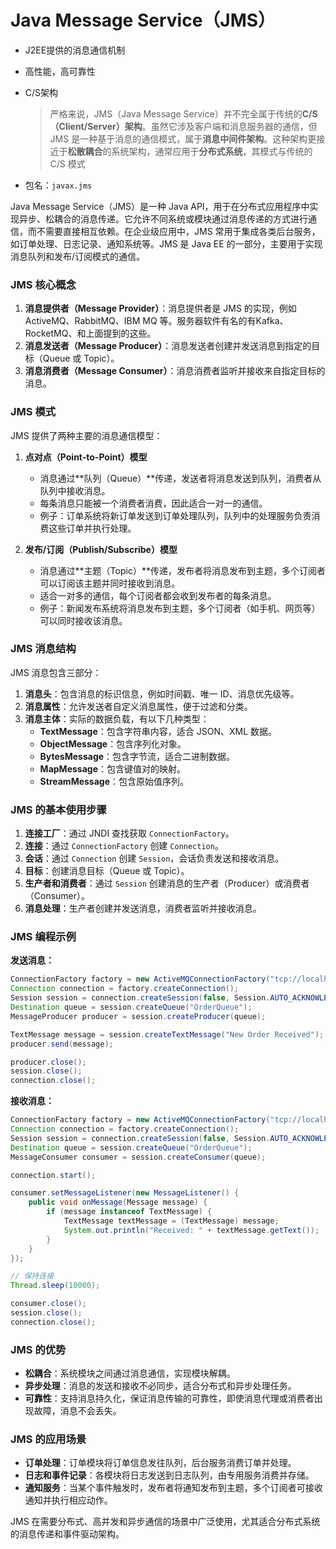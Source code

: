# Java Message Service（JMS）

- J2EE提供的消息通信机制

- 高性能，高可靠性

- C/S架构

  >  严格来说，JMS（Java Message Service）并不完全属于传统的**C/S（Client/Server）架构**。虽然它涉及客户端和消息服务器的通信，但 JMS 是一种基于消息的通信模式，属于**消息中间件架构**。这种架构更接近于**松散耦合**的系统架构，通常应用于**分布式系统**，其模式与传统的 C/S 模式

- 包名：`javax.jms`

Java Message Service（JMS）是一种 Java API，用于在分布式应用程序中实现异步、松耦合的消息传递。它允许不同系统或模块通过消息传递的方式进行通信，而不需要直接相互依赖。在企业级应用中，JMS 常用于集成各类后台服务，如订单处理、日志记录、通知系统等。JMS 是 Java EE 的一部分，主要用于实现消息队列和发布/订阅模式的通信。

### JMS 核心概念
1. **消息提供者（Message Provider）**：消息提供者是 JMS 的实现，例如 ActiveMQ、RabbitMQ、IBM MQ 等。服务器软件有名的有Kafka、RocketMQ、和上面提到的这些。
2. **消息发送者（Message Producer）**：消息发送者创建并发送消息到指定的目标（Queue 或 Topic）。
3. **消息消费者（Message Consumer）**：消息消费者监听并接收来自指定目标的消息。

### JMS 模式
JMS 提供了两种主要的消息通信模型：

1. **点对点（Point-to-Point）模型**
   - 消息通过**队列（Queue）**传递，发送者将消息发送到队列，消费者从队列中接收消息。
   - 每条消息只能被一个消费者消费，因此适合一对一的通信。
   - 例子：订单系统将新订单发送到订单处理队列，队列中的处理服务负责消费这些订单并执行处理。

2. **发布/订阅（Publish/Subscribe）模型**
   - 消息通过**主题（Topic）**传递，发布者将消息发布到主题，多个订阅者可以订阅该主题并同时接收到消息。
   - 适合一对多的通信，每个订阅者都会收到发布者的每条消息。
   - 例子：新闻发布系统将消息发布到主题，多个订阅者（如手机、网页等）可以同时接收该消息。

### JMS 消息结构
JMS 消息包含三部分：
1. **消息头**：包含消息的标识信息，例如时间戳、唯一 ID、消息优先级等。
2. **消息属性**：允许发送者自定义消息属性，便于过滤和分类。
3. **消息主体**：实际的数据负载，有以下几种类型：
   - **TextMessage**：包含字符串内容，适合 JSON、XML 数据。
   - **ObjectMessage**：包含序列化对象。
   - **BytesMessage**：包含字节流，适合二进制数据。
   - **MapMessage**：包含键值对的映射。
   - **StreamMessage**：包含原始值序列。

### JMS 的基本使用步骤
1. **连接工厂**：通过 JNDI 查找获取 `ConnectionFactory`。
2. **连接**：通过 `ConnectionFactory` 创建 `Connection`。
3. **会话**：通过 `Connection` 创建 `Session`，会话负责发送和接收消息。
4. **目标**：创建消息目标（Queue 或 Topic）。
5. **生产者和消费者**：通过 `Session` 创建消息的生产者（Producer）或消费者（Consumer）。
6. **消息处理**：生产者创建并发送消息，消费者监听并接收消息。

### JMS 编程示例

**发送消息：**
```java
ConnectionFactory factory = new ActiveMQConnectionFactory("tcp://localhost:61616");
Connection connection = factory.createConnection();
Session session = connection.createSession(false, Session.AUTO_ACKNOWLEDGE);
Destination queue = session.createQueue("OrderQueue");
MessageProducer producer = session.createProducer(queue);

TextMessage message = session.createTextMessage("New Order Received");
producer.send(message);

producer.close();
session.close();
connection.close();
```

**接收消息：**
```java
ConnectionFactory factory = new ActiveMQConnectionFactory("tcp://localhost:61616");
Connection connection = factory.createConnection();
Session session = connection.createSession(false, Session.AUTO_ACKNOWLEDGE);
Destination queue = session.createQueue("OrderQueue");
MessageConsumer consumer = session.createConsumer(queue);

connection.start();

consumer.setMessageListener(new MessageListener() {
    public void onMessage(Message message) {
        if (message instanceof TextMessage) {
            TextMessage textMessage = (TextMessage) message;
            System.out.println("Received: " + textMessage.getText());
        }
    }
});

// 保持连接
Thread.sleep(10000);

consumer.close();
session.close();
connection.close();
```

### JMS 的优势
- **松耦合**：系统模块之间通过消息通信，实现模块解耦。
- **异步处理**：消息的发送和接收不必同步，适合分布式和异步处理任务。
- **可靠性**：支持消息持久化，保证消息传输的可靠性，即使消息代理或消费者出现故障，消息不会丢失。

### JMS 的应用场景
- **订单处理**：订单模块将订单信息发往队列，后台服务消费订单并处理。
- **日志和事件记录**：各模块将日志发送到日志队列，由专用服务消费并存储。
- **通知服务**：当某个事件触发时，发布者将通知发布到主题，多个订阅者可接收通知并执行相应动作。

JMS 在需要分布式、高并发和异步通信的场景中广泛使用，尤其适合分布式系统的消息传递和事件驱动架构。